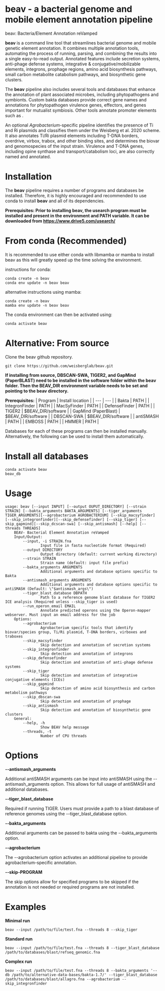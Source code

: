 # beav - a bacterial genome and mobile element annotation pipeline
beav: Bacteria/Element Annotation reVamped

**beav** is a command line tool that streamlines bacterial genome and mobile genetic element annotation. It combines multiple annotation tools, automating the process of running, parsing, and combining the results into a single easy-to-read output. Annotated features include secretion systems, anti-phage defense systems, integrative & conjugative/mobilizable elements, integrons, prophage regions, amino acid biosynthesis pathways, small carbon metabolite catabolism pathways, and biosynthetic gene clusters.

The **beav** pipeline also includes several tools and databases that enhance the annotation of plant associated microbes, including phytopathogens and symbionts. Custom bakta databases provide correct gene names and annotations for phytopathogen virulence genes, effectors, and genes important for mutualist symbiosis. Other tools annotate promoter elements such as . 

An optional <i>Agrobacterium</i>-specific pipeline identifies the presence of Ti and Ri plasmids and classifies them under the Weisberg et al. 2020 scheme. It also annotates Ti/Ri plasmid elements including T-DNA borders, overdrive, virbox, trabox, and other binding sites, and determines the biovar and genomospecies of the input strain. Virulence and T-DNA genes, including opine synthase and transport/catabolism loci, are also correctly named and annotated.

# **Installation**
The **beav** pipeline requires a number of programs and databases be installed. Therefore, it is highly encouraged and recommended to use conda to install **beav** and all of its dependencies.

**Prerequisites:
Prior to installing beav, the usearch program must be installed and present in the environment and PATH variable. It can be downloaded from https://www.drive5.com/usearch/**

# From conda (Recommended) 
It is recommended to use either conda with libmamba or mamba to install beav as this will greatly speed up the time solving the environment.

instructions for conda:
```
conda create -n beav
conda env update -n beav beav
```
alternative instructions using mamba:
```
conda create -n beav
mamba env update -n beav beav
```

The conda environment can then be activated using:
```
conda activate beav
```

# Alternative: From source

Clone the beav github repository.
```
git clone https://github.com/weisberglab/beav.git
```
**If installing from source, DBSCAN-SWA, TIGER2, and GapMind (PaperBLAST) need to be installed in the software folder within the beav folder. Then the BEAV_DIR environment variable needs to be set and pointing to the beav directory.**

**Prerequisites:**
| Program | Install location |
| --- | --- |
| Bakta | PATH |
| IntegronFinder | PATH |
| MacSyFinder | PATH |
| DefenseFinder | PATH |
| TIGER2 | $BEAV_DIR/software |
| GapMind (PaperBlast) | $BEAV_DIR/software |
| DBSCAN-SWA | $BEAV_DIR/software |
| antiSMASH | PATH |
| EMBOSS | PATH |
| HMMER | PATH |

Databases for each of these programs can then be installed manually. Alternatively, the following can be used to install them automatically.

# Install all databases 


```
conda activate beav 
beav_db
```

# Usage
```
usage: beav [--input INPUT] [--output OUPUT_DIRECTORY] [--strain STRAIN] [--bakta_arguments BAKTA_ARGUMENTS] [--tiger_arguments TIGER_ARGUMENTS][--agrobacterium AGROBACTERIUM] [--skip_macsyfinder] [--skip_integronfinder][--skip_defensefinder] [--skip_tiger] [--skip_gapmind][--skip_dcscan-swa] [--skip_antismash] [--help] [--threads THREADS]
    BEAV- Bacterial Element Annotation reVamped
    Input/Output: 
        --input, -i STRAIN.fna
                Input file in fasta nucleotide format (Required)
        --output DIRECTORY
                Output directory (default: current working directory)
        --strain STRAIN
                Strain name (default: input file prefix)
        --bakta_arguments ARGUMENTS
                Additional arguments and database options specific to Bakta 
        --antismash_arguments ARGUMENTS
                Additional arguments and database options specific to antiSMASH (Default: \"$antismash_args\") 
        --tiger_blast_database DBPATH
                Path to a reference genome blast database for TIGER2 ICE analysis (Required unless --skip_tiger is used)
        --run_operon_email EMAIL
                Annotate predicted operons using the Operon-mapper webserver. Must input an email address for the job
    Options:
        --agrobacterium
                Agrobacterium specific tools that identify biovar/species group, Ti/Ri plasmid, T-DNA borders, virboxes and traboxes
        --skip_macsyfinder
                Skip detection and annotation of secretion systems
        --skip_integronfinder
                Skip detection and annotation of integrons 
        --skip_defensefinder
                Skip detection and annotation of anti-phage defense systems 
        --skip_tiger
                Skip detection and annotation of integrative conjugative elements (ICEs)
        --skip_gapmind
                Skip detection of amino acid biosynthesis and carbon metabolism pathways
        --skip_dbscan-swa
                Skip detection and annotation of prophage
        --skip_antismash
                Skip detection and annotation of biosynthetic gene clusters
    General:
        --help, -h
                Show BEAV help message
        --threads, -t
                Number of CPU threads
```
# Options

**--antismash_arguments**

Additional antiSMASH arguments can be input into antiSMASH using the --antismash_arguments option. This allows for full usage of antiSMASH and additional databases.

**--tiger_blast_database**

Required if running TIGER. Users must provide a path to a blast database of reference genomes using the --tiger_blast_database option. 

**--bakta_arguments**

Additional arguments can be passed to bakta using the --bakta_arguments option.

**--agrobacterium**

The --agrobacterium option activates an additional pipeline to provide agrobacterium-specific annotation. 

**--skip-PROGRAM**

The skip options allow for specified programs to be skipped if the annotation is not needed or required programs are not installed. 

# Examples
**Minimal run**

```
beav --input /path/to/file/test.fna --threads 8 --skip_tiger
```

**Standard run**
```
beav --input /path/to/file/test.fna --threads 8 --tiger_blast_database /path/to/databases/blast/refseq_genomic.fna
```

**Complex run**

```
beav --input /path/to/file/test.fna --threads 8 --bakta_arguments '--db /path/to/alternative-data-bases/bakta-1.7/' --tiger_blast_database /path/to/databases/blast/allagro.fna --agrobacterium --skip_integronfinder
```



